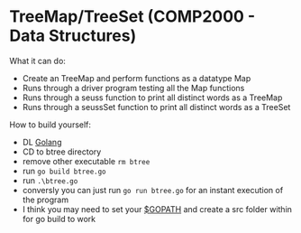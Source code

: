 # TreeMap/TreeSet (COMP2000 - Data Structures)

What it can do:
- Create an TreeMap and perform functions as a datatype Map
- Runs through a driver program testing all the Map functions
- Runs through a seuss function to print all distinct words as a TreeMap
- Runs through a seussSet function to print all distinct words as a TreeSet

How to build yourself:
- DL [Golang](https://golang.org/dl/)
- CD to btree directory
- remove other executable ```rm btree```
- run ```go build btree.go```
- run ```.\btree.go```
- conversly you can just run ```go run btree.go``` for an instant execution of the program
- I think you may need to set your [$GOPATH](https://golang.org/doc/code.html#GOPATH) and create a src folder within for go build to work